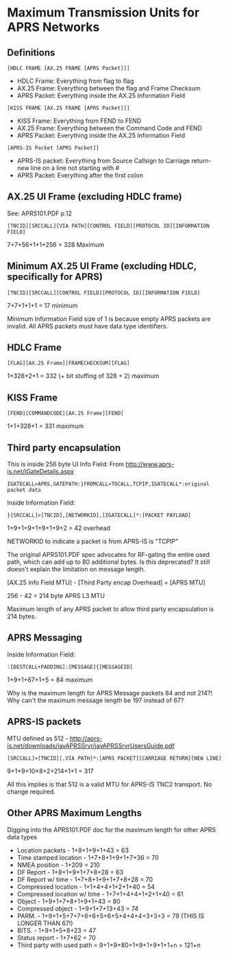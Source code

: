 # Maximum Transmission Units for APRS Networks


## Definitions

`[HDLC FRAME [AX.25 FRAME [APRS Packet]]]`

  * HDLC Frame: Everything from flag to flag
  * AX.25 Frame: Everything between the flag and Frame Checksum
  * APRS Packet: Everything inside the AX.25 Information Field

`[KISS FRAME [AX.25 FRAME [APRS Packet]]]`

  * KISS Frame: Everything from FEND to FEND
  * AX.25 Frame: Everything between the Command Code and FEND
  * APRS Packet: Everything inside the AX.25 Information Field

`[APRS-IS Packet [APRS Packet]]`

  * APRS-IS packet: Everything from Source Callsign to Carriage return-new line on a line not starting with #
  * APRS Packet: Everything after the first colon


## AX.25 UI Frame (excluding HDLC frame)

See: APRS101.PDF p.12

    [TNCID][SRCCALL][VIA PATH][CONTROL FIELD][PROTOCOL ID][INFORMATION FIELD]

7+7+56+1+1+256 = 328 Maximum

## Minimum AX.25 UI Frame (excluding HDLC, specifically for APRS)

    [TNCID][SRCCALL][CONTROL FIELD][PROTOCOL ID][INFORMATION FIELD]

7+7+1+1+1 = 17 minimum

Minimum Information Field size of 1 is because empty APRS packets are invalid. 
All APRS packets must have data type identifiers.

## HDLC Frame

    [FLAG][AX.25 Frame][FRAMECHECKSUM][FLAG]

1+328+2+1 = 332 (+ bit stuffing of 328 + 2) maximum

## KISS Frame

    [FEND][COMMANDCODE][AX.25 Frame][FEND]

1+1+328+1 = 331 maximum


## Third party encapsulation

This is inside 256 byte UI Info Field:
From http://www.aprs-is.net/IGateDetails.aspx

    IGATECALL>APRS,GATEPATH:}FROMCALL>TOCALL,TCPIP,IGATECALL*:original packet data

Inside Information Field:

    }[SRCCALL]>[TNCID],[NETWORKID],[IGATECALL]*:[PACKET PAYLOAD]

1+9+1+9+1+9+1+9+2 = 42 overhead

NETWORKID to indicate a packet is from APRS-IS is "TCPIP"

The original APRS101.PDF spec advocates for RF-gating the entire used
path, which can add up to 80 additional bytes. Is this deprecated?
It still doesn't explain the limitation on message length.

[AX.25 Info Field MTU] - [Third Party encap Overhead] = [APRS MTU]

256 - 42 = 214 byte APRS L3 MTU

Maximum length of any APRS packet to allow third party encapsulation is 214 bytes.

## APRS Messaging

Inside Information Field:

    :[DESTCALL+PADDING]:[MESSAGE]{[MESSAGEID]

1+9+1+67+1+5 = 84 maximum

Why is the maximum length for APRS Message packets 84 and not 214?!
Why can't the maximum message length be 197 instead of 67?


## APRS-IS packets

MTU defined as 512 - http://aprs-is.net/downloads/javAPRSSrvr/javAPRSSrvrUsersGuide.pdf

```
[SRCCALL]>[TNCID][,VIA PATH]*:[APRS PACKET][CARRIAGE RETURN][NEW LINE]
```

9+1+9+10×8+2+214+1+1 = 317

All this implies is that 512 is a valid MTU for APRS-IS TNC2 transport. No change required.

## Other APRS Maximum Lengths

Digging into the APRS101.PDF doc for the maximum length for other APRS data types

 * Location packets - 1+8+1+9+1+43 = 63
 * Time stamped location - 1+7+8+1+9+1+7+36 = 70
 * NMEA position - 1+209 = 210
 * DF Report - 1+8+1+9+1+7+8+28 = 63
 * DF Report w/ time - 1+7+8+1+9+1+7+8+28 = 70
 * Compressed location - 1+1+4+4+1+2+1+40 = 54
 * Compressed location w/ time - 1+7+1+4+4+1+2+1+40 = 61
 * Object - 1+9+1+7+8+1+9+1+43 = 80
 * Compressed object - 1+9+1+7+13+43 = 74
 * PARM. - 1+9+1+5+7+7+6+6+5+6+5+4+4+4+3+3+3 = 79 (THIS IS LONGER THAN 67!)
 * BITS. - 1+9+1+5+8+23 = 47
 * Status report - 1+7+62 = 70
 * Third party with used path = 9+1+9+80+1+9+1+9+1+1+n = 121+n
 
